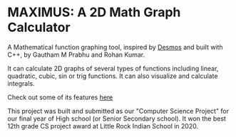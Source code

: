 # MAXIMUS: A 2D Math Graph Calculator
A Mathematical function graphing tool, inspired by [Desmos](https://www.desmos.com/) and built with C++, by Gautham M Prabhu and Rohan Kumar.

It can calculate 2D graphs of several types of functions including linear, quadratic, cubic, sin or trig functions.
It can also visualize and calculate integrals.

Check out some of its features [here](https://drive.google.com/file/d/1-Dl-FXljUwTh-kxpTovkkg46eW1Z9gt9/view?usp=sharing)

This project was built and submitted as our "Computer Science Project" for our final year of High school (or Senior Secondary school). It won the best 12th grade CS project award at Little Rock Indian School in 2020.
